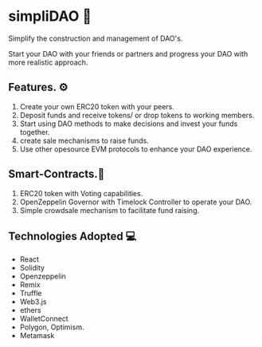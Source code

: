 # simpliDAO 🤝
Simplify the construction and management of DAO's.

Start your DAO with your friends or partners and progress your DAO with more realistic approach.

## Features. ⚙️
1. Create your own ERC20 token with your peers.
2. Deposit funds and receive tokens/ or drop tokens to working members.
3. Start using DAO methods to make decisions and invest your funds together.
4. create sale mechanisms to raise funds.
5. Use other opesource EVM protocols to enhance your DAO experience. 


## Smart-Contracts.📜
1. ERC20 token with Voting capabilities.
2. OpenZeppelin Governor with Timelock Controller to operate your DAO.
3. Simple crowdsale mechanism to facilitate fund raising.

## Technologies Adopted 💻
- React
- Solidity
- Openzeppelin
- Remix
- Truffle
- Web3.js
- ethers
- WalletConnect
- Polygon, Optimism.
- Metamask

